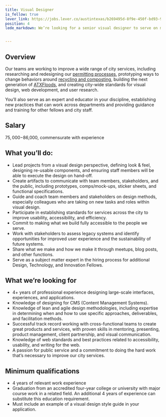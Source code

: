 ```yaml
---
title: Visual Designer
is_fellow: true
lever_link: https://jobs.lever.co/austintexas/b269495d-8f9e-450f-bd93-975e4badda39/apply
position: 4
lede_markdown: We’re looking for a senior visual designer to serve on multidisciplinary project teams with career civil servants, actively demonstrating the value of iterative development and user-centered design.


---
```

## Overview
Our teams are working to improve a wide range of city services, including researching and redesigning our [permitting processes](http://www.austintexas.gov/department/development-services), prototyping ways to change behaviors around [recycling and composting](http://www.austintexas.gov/department/austin-resource-recovery), building the next generation of [ATXFloods](https://www.atxfloods.com/), and creating city-wide standards for visual design, web development, and user research.

You’ll also serve as an expert and educator in your discipline, establishing new practices that can work across departments and providing guidance and training for other fellows and city staff.

## Salary

$75,000-$86,000, commensurate with experience

## What you’ll do:

*   Lead projects from a visual design perspective, defining look & feel, designing re-usable components, and ensuring staff members will be able to execute the design on hand-off.
*   Create artifacts to communicate with team members, stakeholders, and the public, including prototypes, comps/mock-ups, sticker sheets, and functional specifications.
*   Guide and coach team members and stakeholders on design methods, especially colleagues who are taking on new tasks and roles within visual design.
*   Participate in establishing standards for services across the city to improve usability, accessibility, and efficiency.
*   Commit to making what we build fully accessible to the people we serve.
*   Work with stakeholders to assess legacy systems and identify opportunities for improved user experience and the sustainability of future systems.
*   Share what we make and how we make it through meetups, blog posts, and other functions.
*   Serve as a subject matter expert in the hiring process for additional Design, Technology, and Innovation Fellows.

## What we’re looking for

*   4+ years of professional experience designing large-scale interfaces, experiences, and applications.
*   Knowledge of designing for CMS (Content Management Systems).
*   Knowledge of lean and agile design methodologies, including expertise in determining when and how to use specific approaches, deliverables, and facilitation methods.
*   Successful track record working with cross-functional teams to create great products and services, with proven skills in mentoring, presenting, product management, client partnership, and visual communication.
*   Knowledge of web standards and best practices related to accessibility, usability, and writing for the web.
*   A passion for public service and a commitment to doing the hard work that’s necessary to improve our city services.

## Minimum qualifications

*   4 years of relevant work experience
*   Graduation from an accredited four-year college or university with major course work in a related field. An additional 4 years of experience can substitute this education requirement.
*   Must include an example of a visual design style guide in your application.
